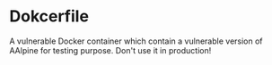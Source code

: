 # Dokcerfile
A vulnerable Docker container which contain a vulnerable version of AAlpine for testing purpose. Don't use it in production!
